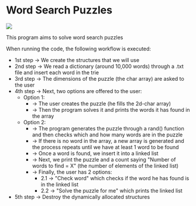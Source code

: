 # Word Search Puzzles

![](https://github.com/victordacamino/Word-Search-Puzzles/blob/master/demo.gif)

This program aims to solve word search puzzles

When running the code, the following workflow is executed:

* 1st step -> We create the structures that we will use
* 2nd step -> We read a dictionary (around 10,000 words) through a .txt file and insert each word in the trie
* 3rd step -> The dimensions of the puzzle (the char array) are asked to the user
* 4th step -> Next, two options are offered to the user:
  * Option 1:
    * -> The user creates the puzzle (he fills the 2d-char array)
    * -> Then the program solves it and prints the words it has found in the array
  * Option 2:
    * -> The program generates the puzzle through a rand() function and then checks which and how many words are in the puzzle
    * -> If there is no word in the array, a new array is generated and the process repeats until we have at least 1 word to be found
    * -> Once a word is found, we insert it into a linked list
    * -> Next, we print the puzzle and a count saying "Number of words to find = X" (the number of elements of the linked list)
    * -> Finally, the user has 2 options:
      * 2.1 -> "Check word" which checks if the word he has found is in the linked list
      * 2.2 -> "Solve the puzzle for me" which prints the linked list
* 5th step -> Destroy the dynamically allocated structures
